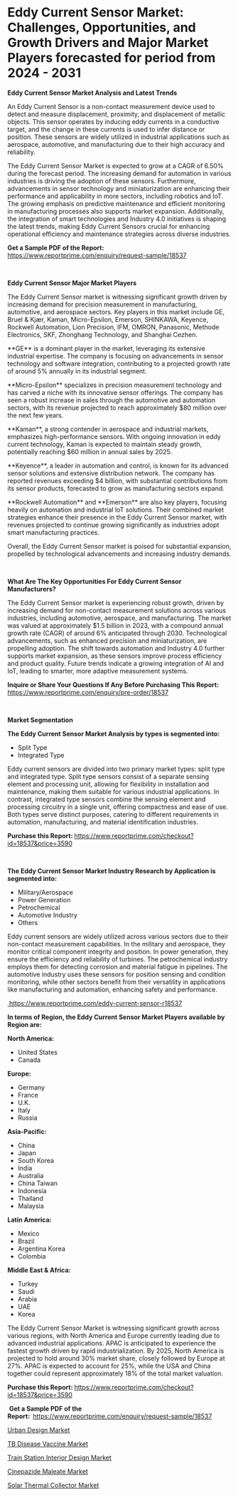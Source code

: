 <p><h1>Eddy Current Sensor Market: Challenges, Opportunities, and Growth Drivers and Major Market Players forecasted for period from 2024 - 2031</h1></p><p><strong>Eddy Current Sensor Market Analysis and Latest Trends</strong></p>
<p><p>An Eddy Current Sensor is a non-contact measurement device used to detect and measure displacement, proximity, and displacement of metallic objects. This sensor operates by inducing eddy currents in a conductive target, and the change in these currents is used to infer distance or position. These sensors are widely utilized in industrial applications such as aerospace, automotive, and manufacturing due to their high accuracy and reliability.</p><p>The Eddy Current Sensor Market is expected to grow at a CAGR of 6.50% during the forecast period. The increasing demand for automation in various industries is driving the adoption of these sensors. Furthermore, advancements in sensor technology and miniaturization are enhancing their performance and applicability in more sectors, including robotics and IoT. The growing emphasis on predictive maintenance and efficient monitoring in manufacturing processes also supports market expansion. Additionally, the integration of smart technologies and Industry 4.0 initiatives is shaping the latest trends, making Eddy Current Sensors crucial for enhancing operational efficiency and maintenance strategies across diverse industries.</p></p>
<p><strong>Get a Sample PDF of the Report:&nbsp;</strong> <a href="https://www.reportprime.com/enquiry/request-sample/18537?utm_campaign=1091&utm_medium=2&utm_source=Github&utm_content=ia&utm_term=21112024&utm_id=eddy-current-sensor">https://www.reportprime.com/enquiry/request-sample/18537</a></p>
<p>&nbsp;</p>
<p><strong>Eddy Current Sensor Major Market Players</strong></p>
<p><p>The Eddy Current Sensor market is witnessing significant growth driven by increasing demand for precision measurement in manufacturing, automotive, and aerospace sectors. Key players in this market include GE, Bruel & Kjær, Kaman, Micro-Epsilon, Emerson, SHINKAWA, Keyence, Rockwell Automation, Lion Precision, IFM, OMRON, Panasonic, Methode Electronics, SKF, Zhonghang Technology, and Shanghai Cezhen.</p><p>**GE** is a dominant player in the market, leveraging its extensive industrial expertise. The company is focusing on advancements in sensor technology and software integration, contributing to a projected growth rate of around 5% annually in its industrial segment.</p><p>**Micro-Epsilon** specializes in precision measurement technology and has carved a niche with its innovative sensor offerings. The company has seen a robust increase in sales through the automotive and automation sectors, with its revenue projected to reach approximately $80 million over the next few years.</p><p>**Kaman**, a strong contender in aerospace and industrial markets, emphasizes high-performance sensors. With ongoing innovation in eddy current technology, Kaman is expected to maintain steady growth, potentially reaching $60 million in annual sales by 2025.</p><p>**Keyence**, a leader in automation and control, is known for its advanced sensor solutions and extensive distribution network. The company has reported revenues exceeding $4 billion, with substantial contributions from its sensor products, forecasted to grow as manufacturing sectors expand.</p><p>**Rockwell Automation** and **Emerson** are also key players, focusing heavily on automation and industrial IoT solutions. Their combined market strategies enhance their presence in the Eddy Current Sensor market, with revenues projected to continue growing significantly as industries adopt smart manufacturing practices.</p><p>Overall, the Eddy Current Sensor market is poised for substantial expansion, propelled by technological advancements and increasing industry demands.</p></p>
<p>&nbsp;</p>
<p><strong>What Are The Key Opportunities For Eddy Current Sensor Manufacturers?</strong></p>
<p><p>The Eddy Current Sensor market is experiencing robust growth, driven by increasing demand for non-contact measurement solutions across various industries, including automotive, aerospace, and manufacturing. The market was valued at approximately $1.5 billion in 2023, with a compound annual growth rate (CAGR) of around 6% anticipated through 2030. Technological advancements, such as enhanced precision and miniaturization, are propelling adoption. The shift towards automation and Industry 4.0 further supports market expansion, as these sensors improve process efficiency and product quality. Future trends indicate a growing integration of AI and IoT, leading to smarter, more adaptive measurement systems.</p></p>
<p><strong>Inquire or Share Your Questions If Any Before Purchasing This Report:</strong> <a href="https://www.reportprime.com/enquiry/pre-order/18537?utm_campaign=1091&utm_medium=2&utm_source=Github&utm_content=ia&utm_term=21112024&utm_id=eddy-current-sensor">https://www.reportprime.com/enquiry/pre-order/18537</a></p>
<p>&nbsp;</p>
<p><strong>Market Segmentation</strong></p>
<p><strong>The Eddy Current Sensor Market Analysis by types is segmented into:</strong></p>
<p><ul><li>Split Type</li><li>Integrated Type</li></ul></p>
<p><p>Eddy current sensors are divided into two primary market types: split type and integrated type. Split type sensors consist of a separate sensing element and processing unit, allowing for flexibility in installation and maintenance, making them suitable for various industrial applications. In contrast, integrated type sensors combine the sensing element and processing circuitry in a single unit, offering compactness and ease of use. Both types serve distinct purposes, catering to different requirements in automation, manufacturing, and material identification industries.</p></p>
<p><strong>Purchase this Report:&nbsp;</strong><a href="https://www.reportprime.com/checkout?id=18537&price=3590&utm_campaign=1091&utm_medium=2&utm_source=Github&utm_content=ia&utm_term=21112024&utm_id=eddy-current-sensor">https://www.reportprime.com/checkout?id=18537&price=3590</a></p>
<p>&nbsp;</p>
<p><strong>The Eddy Current Sensor Market Industry Research by Application is segmented into:</strong></p>
<p><ul><li>Military/Aerospace</li><li>Power Generation</li><li>Petrochemical</li><li>Automotive Industry</li><li>Others</li></ul></p>
<p><p>Eddy current sensors are widely utilized across various sectors due to their non-contact measurement capabilities. In the military and aerospace, they monitor critical component integrity and position. In power generation, they ensure the efficiency and reliability of turbines. The petrochemical industry employs them for detecting corrosion and material fatigue in pipelines. The automotive industry uses these sensors for position sensing and condition monitoring, while other sectors benefit from their versatility in applications like manufacturing and automation, enhancing safety and performance.</p></p>
<p><a href="https://www.reportprime.com/eddy-current-sensor-r18537?utm_campaign=1091&utm_medium=2&utm_source=Github&utm_content=ia&utm_term=21112024&utm_id=eddy-current-sensor">&nbsp;https://www.reportprime.com/eddy-current-sensor-r18537</a></p>
<p><strong>In terms of Region, the Eddy Current Sensor Market Players available by Region are:</strong></p>
<p>
    <p> <strong> North America: </strong>
        <ul>
            <li>United States</li>
            <li>Canada</li>
        </ul>
        </p> 
    <p> <strong> Europe: </strong>
        <ul>
            <li>Germany</li>
            <li>France</li>
            <li>U.K.</li>
            <li>Italy</li>
            <li>Russia</li>
        </ul>
        </p> 
    <p> <strong> Asia-Pacific: </strong>
        <ul>
            <li>China</li>
            <li>Japan</li>
            <li>South Korea</li>
            <li>India</li>
            <li>Australia</li>
            <li>China Taiwan</li>
            <li>Indonesia</li>
            <li>Thailand</li>
            <li>Malaysia</li>
        </ul>
        </p> 
    <p> <strong> Latin America: </strong>
        <ul>
            <li>Mexico</li>
            <li>Brazil</li>
            <li>Argentina Korea</li>
            <li>Colombia</li>
        </ul>
        </p> 
    <p> <strong> Middle East & Africa: </strong>
        <ul>
            <li>Turkey</li>
            <li>Saudi</li>
            <li>Arabia</li>
            <li>UAE</li>
            <li>Korea</li>
        </ul>
    </p>
    </p>
<p><p>The Eddy Current Sensor Market is witnessing significant growth across various regions, with North America and Europe currently leading due to advanced industrial applications. APAC is anticipated to experience the fastest growth driven by rapid industrialization. By 2025, North America is projected to hold around 30% market share, closely followed by Europe at 27%. APAC is expected to account for 25%, while the USA and China together could represent approximately 18% of the total market valuation.</p></p>
<p><strong>Purchase this Report: </strong><a href="https://www.reportprime.com/checkout?id=18537&price=3590&utm_campaign=1091&utm_medium=2&utm_source=Github&utm_content=ia&utm_term=21112024&utm_id=eddy-current-sensor">https://www.reportprime.com/checkout?id=18537&price=3590</a></p>
<p>&nbsp;<strong>Get a Sample PDF of the Report:&nbsp;&nbsp;</strong><a href="https://www.reportprime.com/enquiry/request-sample/18537?utm_campaign=1091&utm_medium=2&utm_source=Github&utm_content=ia&utm_term=21112024&utm_id=eddy-current-sensor">https://www.reportprime.com/enquiry/request-sample/18537</a></p>
<p><strong></strong></p>
<p><p><a href="https://www.linkedin.com/pulse/urban-design-market2024-2031-industry-insights-investment-2vchf?utm_campaign=1091&utm_medium=2&utm_source=Github&utm_content=ia&utm_term=21112024&utm_id=eddy-current-sensor">Urban Design Market</a></p><p><a href="https://issuu.com/reportprime-2/docs/tb-disease-vaccine-market-size-2030_36db5167a8f95c?utm_campaign=1091&utm_medium=2&utm_source=Github&utm_content=ia&utm_term=21112024&utm_id=eddy-current-sensor">TB Disease Vaccine Market</a></p><p><a href="https://www.linkedin.com/pulse/top-trends-transforming-train-station-interior-design-dfnlf?utm_campaign=1091&utm_medium=2&utm_source=Github&utm_content=ia&utm_term=21112024&utm_id=eddy-current-sensor">Train Station Interior Design Market</a></p><p><a href="https://issuu.com/reportprime-2/docs/cinepazide-maleate-market-size-2030_c4e6e3c90c7695?utm_campaign=1091&utm_medium=2&utm_source=Github&utm_content=ia&utm_term=21112024&utm_id=eddy-current-sensor">Cinepazide Maleate Market</a></p><p><a href="https://github.com/MariaWashington76/Market-Research-Report-List-1/blob/main/solar-thermal-collector-market.md?utm_campaign=1091&utm_medium=2&utm_source=Github&utm_content=ia&utm_term=21112024&utm_id=eddy-current-sensor">Solar Thermal Collector Market</a></p></p>